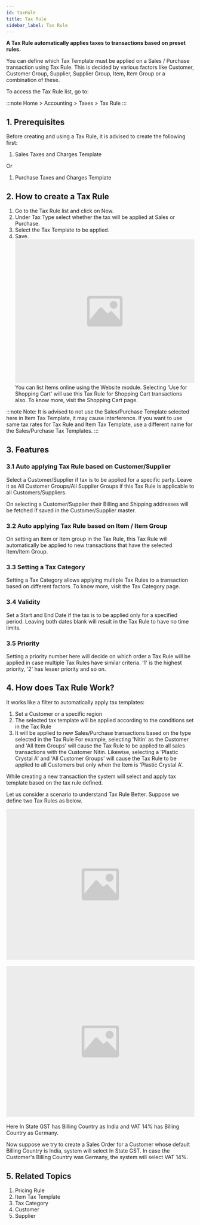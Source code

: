 ```yaml
---
id: taxRule
title: Tax Rule
sidebar_label: Tax Rule
---
```


**A Tax Rule automatically applies taxes to transactions based on preset rules.**

You can define which Tax Template must be applied on a Sales / Purchase transaction using Tax Rule. This is decided by various factors like Customer, Customer Group, Supplier, Supplier Group, Item, Item Group or a combination of these.

To access the Tax Rule list, go to:

:::note
Home > Accounting > Taxes > Tax Rule
:::

## 1. Prerequisites

Before creating and using a Tax Rule, it is advised to create the following first:

1. Sales Taxes and Charges Template

Or

1. Purchase Taxes and Charges Template

## 2. How to create a Tax Rule

1. Go to the Tax Rule list and click on New.
1. Under Tax Type select whether the tax will be applied at Sales or Purchase.
1. Select the Tax Template to be applied.
1. Save. 
   ![image](images/image.jpg)
   You can list Items online using the Website module. Selecting 'Use for Shopping Cart' will use this Tax Rule for Shopping Cart transactions also. To know more, visit the Shopping Cart page.

:::note
Note: It is advised to not use the Sales/Purchase Template selected here in Item Tax Template, it may cause interference. If you want to use same tax rates for Tax Rule and Item Tax Template, use a different name for the Sales/Purchase Tax Templates.
:::

## 3. Features

### 3.1 Auto applying Tax Rule based on Customer/Supplier

Select a Customer/Supplier if tax is to be applied for a specific party. Leave it as All Customer Groups/All Supplier Groups if this Tax Rule is applicable to all Customers/Suppliers.

On selecting a Customer/Supplier their Billing and Shipping addresses will be fetched if saved in the Customer/Supplier master.

### 3.2 Auto applying Tax Rule based on Item / Item Group

On setting an Item or Item group in the Tax Rule, this Tax Rule will automatically be applied to new transactions that have the selected Item/Item Group.

### 3.3 Setting a Tax Category

Setting a Tax Category allows applying multiple Tax Rules to a transaction based on different factors. To know more, visit the Tax Category page.

### 3.4 Validity

Set a Start and End Date if the tax is to be applied only for a specified period. Leaving both dates blank will result in the Tax Rule to have no time limits.

### 3.5 Priority

Setting a priority number here will decide on which order a Tax Rule will be applied in case multiple Tax Rules have similar criteria. '1' is the highest priority, '2' has lesser priority and so on.

## 4. How does Tax Rule Work?

It works like a filter to automatically apply tax templates:

1. Set a Customer or a specific region
1. The selected tax template will be applied according to the conditions set in the Tax Rule
1. It will be applied to new Sales/Purchase transactions based on the type selected in the Tax Rule
   For example, selecting 'Nitin' as the Customer and 'All Item Groups' will cause the Tax Rule to be applied to all sales transactions with the Customer Nitin. Likewise, selecting a 'Plastic Crystal A' and 'All Customer Groups' will cause the Tax Rule to be applied to all Customers but only when the Item is 'Plastic Crystal A'.

While creating a new transaction the system will select and apply tax template based on the tax rule defined.

Let us consider a scenario to understand Tax Rule Better. Suppose we define two Tax Rules as below.

![image](images/image.jpg)

![image](images/image.jpg)

Here In State GST has Billing Country as India and VAT 14% has Billing Country as Germany.

Now suppose we try to create a Sales Order for a Customer whose default Billing Country is India, system will select In State GST. In case the Customer's Billing Country was Germany, the system will select VAT 14%.

## 5. Related Topics

1. Pricing Rule
1. Item Tax Template
1. Tax Category
1. Customer
1. Supplier
